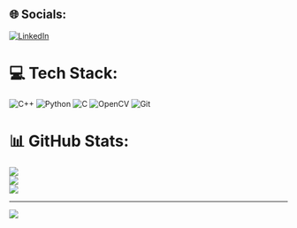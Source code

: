 ## 🌐 Socials:
[![LinkedIn](https://img.shields.io/badge/LinkedIn-%230077B5.svg?logo=linkedin&logoColor=white)](https://linkedin.com/in/piotr-basinski-0b573b182) 

# 💻 Tech Stack:
![C++](https://img.shields.io/badge/c++-%2300599C.svg?style=plastic&logo=c%2B%2B&logoColor=white) ![Python](https://img.shields.io/badge/python-3670A0?style=plastic&logo=python&logoColor=ffdd54) ![C](https://img.shields.io/badge/c-%2300599C.svg?style=plastic&logo=c&logoColor=white) ![OpenCV](https://img.shields.io/badge/opencv-%23white.svg?style=plastic&logo=opencv&logoColor=white) ![Git](https://img.shields.io/badge/git-%23F05033.svg?style=plastic&logo=git&logoColor=white)
# 📊 GitHub Stats:
![](https://github-readme-stats.vercel.app/api?username=RunningBrute&theme=dark&hide_border=true&include_all_commits=false&count_private=false)<br/>
![](https://nirzak-streak-stats.vercel.app/?user=RunningBrute&theme=dark&hide_border=true)<br/>
![](https://github-readme-stats.vercel.app/api/top-langs/?username=RunningBrute&theme=dark&hide_border=true&include_all_commits=false&count_private=false&layout=compact)

---
[![](https://visitcount.itsvg.in/api?id=RunningBrute&icon=0&color=0)](https://visitcount.itsvg.in)

<!-- Proudly created with GPRM ( https://gprm.itsvg.in ) -->
